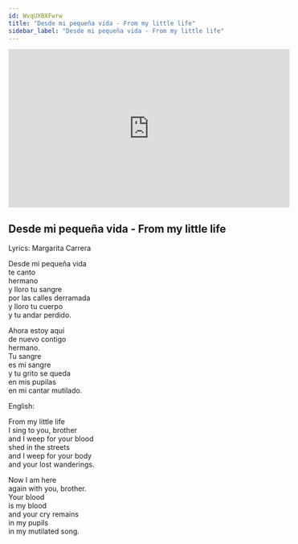 ```yaml
---
id: WvqUXBXFwrw
title: "Desde mi pequeña vida - From my little life"
sidebar_label: "Desde mi pequeña vida - From my little life"
---
```


<div class="video-float-container">
  <iframe
    width="560"
    height="315"
    src="https://www.youtube.com/embed/WvqUXBXFwrw"
    title="YouTube video player"
    frameborder="0"
    allow="accelerometer; autoplay; clipboard-write; encrypted-media; gyroscope; picture-in-picture; web-share"
    referrerpolicy="strict-origin-when-cross-origin"
    allowfullscreen
  ></iframe>
</div>

## Desde mi pequeña vida - From my little life

Lyrics: Margarita Carrera

Desde mi pequeña vida  
te canto  
hermano  
y lloro tu sangre  
por las calles derramada  
y lloro tu cuerpo  
y tu andar perdido.

Ahora estoy aquí  
de nuevo contigo  
hermano.  
Tu sangre  
es mi sangre  
y tu grito se queda  
en mis pupilas  
en mi cantar mutilado.

English:

From my little life  
I sing to you, brother  
and I weep for your blood  
shed in the streets  
and I weep for your body  
and your lost wanderings.

Now I am here  
again with you, brother.  
Your blood  
is my blood  
and your cry remains  
in my pupils  
in my mutilated song.

